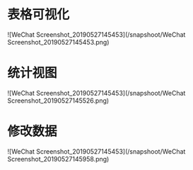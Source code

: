 # 表格可视化

![WeChat Screenshot_20190527145453](/snapshoot/WeChat Screenshot_20190527145453.png)

# 统计视图

![WeChat Screenshot_20190527145453](/snapshoot/WeChat Screenshot_20190527145526.png)

# 修改数据

![WeChat Screenshot_20190527145453](/snapshoot/WeChat Screenshot_20190527145958.png)
